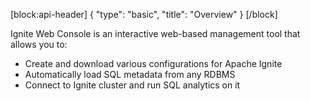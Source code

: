 [block:api-header]
{
  "type": "basic",
  "title": "Overview"
}
[/block]

Ignite Web Console is an interactive web-based management tool that allows you to:
* Create and download various configurations for Apache Ignite
* Automatically load SQL metadata from any RDBMS
* Connect to Ignite cluster and run SQL analytics on it